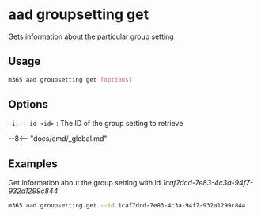 # aad groupsetting get

Gets information about the particular group setting

## Usage

```sh
m365 aad groupsetting get [options]
```

## Options

`-i, --id <id>`
: The ID of the group setting to retrieve

--8<-- "docs/cmd/_global.md"

## Examples

Get information about the group setting with id _1caf7dcd-7e83-4c3a-94f7-932a1299c844_

```sh
m365 aad groupsetting get --id 1caf7dcd-7e83-4c3a-94f7-932a1299c844
```
